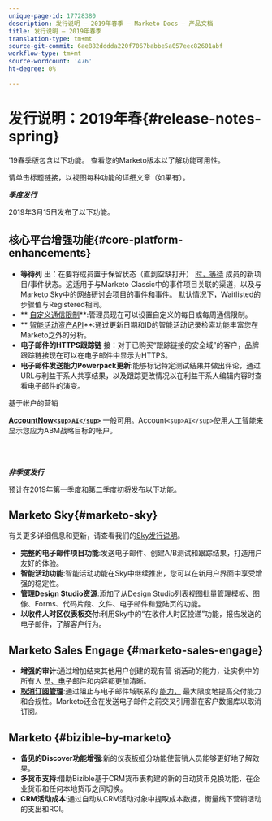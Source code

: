 ```yaml
---
unique-page-id: 17728380
description: 发行说明 — 2019年春季 — Marketo Docs — 产品文档
title: 发行说明 — 2019年春季
translation-type: tm+mt
source-git-commit: 6ae882dddda220f7067babbe5a057eec82601abf
workflow-type: tm+mt
source-wordcount: '476'
ht-degree: 0%

---
```



# 发行说明：2019年春{#release-notes-spring}

’19春季版包含以下功能。 查看您的Marketo版本以了解功能可用性。

请单击标题链接，以视图每种功能的详细文章（如果有）。

***季度发行***

2019年3月15日发布了以下功能。

## 核心平台增强功能{#core-platform-enhancements}

* **等待列** 出：在要将成员置于保留状态（直到空缺打开） [时，等待](../../product-docs/core-marketo-concepts/smart-campaigns/program-flow-actions/change-program-status.md) 成员的新项目/事件状态。这适用于与Marketo Classic中的事件项目关联的渠道，以及与Marketo Sky中的网络研讨会项目的事件和事件。 默认情况下，Waitlisted的步骤值与Registered相同。
* ** [自定义通信限制](../../product-docs/administration/email-setup/enable-communication-limits.md)**:管理员现在可以设置自定义的每日或每周通信限制。
* ** [智能活动资产API](https://developers.marketo.com/rest-api/assets/campaigns/)**:通过更新日期和ID的智能活动记录检索功能丰富您在Marketo之外的分析。
* **电子邮件的HTTPS跟踪链** 接：对于已购买“跟踪链接的安全域”的客户，品牌跟踪链接现在可以在电子邮件中显示为HTTPS。
* **电子邮件发送能力Powerpack更新**:能够标记特定测试结果并做出评论，通过URL与利益干系人共享结果，以及跟踪更改情况以在利益干系人编辑内容时查看电子邮件的演变。

基于帐户的营销

**[AccountNow`<sup>AI</sup>`](../../product-docs/account-based-marketing/account-profiling/account-profiling-ranking-and-tuning.md)** 一般可用。Account`<sup>AI</sup>`使用人工智能来显示您应为ABM战略目标的帐户。

<br> 

***非季度发行***

预计在2019年第一季度和第二季度初将发布以下功能。

## Marketo Sky{#marketo-sky}

有关更多详细信息和更新，请查看我们的[Sky发行说明](https://help.marketo.com/hc/en-us/articles/360015760534-Q1-Releases)。

* **完整的电子邮件项目功能**:发送电子邮件、创建A/B测试和跟踪结果，打造用户友好的体验。
* **智能活动功能**:智能活动功能在Sky中继续推出，您可以在新用户界面中享受增强的稳定性。
* **管理Design Studio资源**:添加了从Design Studio列表视图批量管理模板、图像、Forms、代码片段、文件、电子邮件和登陆页的功能。
* **以收件人时区仪表板交付**:利用Sky中的“在收件人时区投递”功能，报告发送的电子邮件，了解客户行为。

## Marketo Sales Engage {#marketo-sales-engage}

* **增强的审计**:通过增加结束其他用户创建的现有营 [](../../product-docs/marketo-sales-connect/templates/view-template-list-as-a-another-user.md) 销活动的能力，让实例中的所有人 [员、电](../../product-docs/marketo-sales-connect/campaigns/view-campaigns-list-as-another-user.md)子邮件和内容都更加清晰。
* **[取消订阅管理](../../product-docs/marketo-sales-connect/email/unsubscribes/marketo-unsubscribe-check.md)**:通过阻止与电子邮件域联系的 [能力，](../../product-docs/marketo-sales-connect/admin/blocked-domains.md) 最大限度地提高交付能力和合规性。Marketo还会在发送电子邮件之前交叉引用潜在客户数据库以取消订阅。

## Marketo {#bizible-by-marketo}

* **备见的Discover功能增强**:新的仪表板细分功能使营销人员能够更好地了解效果。
* **多货币支持**:借助Bizible基于CRM货币表构建的新的自动货币兑换功能，在企业货币和任何本地货币之间切换。
* **CRM活动成本**:通过自动从CRM活动对象中提取成本数据，衡量线下营销活动的支出和ROI。

